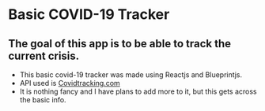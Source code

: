 # Basic COVID-19 Tracker

## The goal of this app is to be able to track the current crisis.

- This basic covid-19 tracker was made using Reactjs and Blueprintjs.
- API used is [Covidtracking.com](https://covidtracking.com/api/states)
- It is nothing fancy and I have plans to add more to it, but this gets across the basic info.
